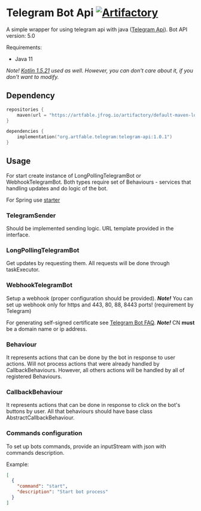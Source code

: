 # Telegram Bot Api [ ![Artifactory](https://img.shields.io/badge/Artifactory-v1.0.1-green) ](https://artfable.jfrog.io/ui/packages/gav:%2F%2Fcom.artfable.telegram:telegram-api)
A simple wrapper for using telegram api with java ([Telegram Api](https://core.telegram.org/bots/api)). Bot API version: 5.0

Requirements:
* Java 11

*Note! [Kotlin 1.5.21](http://kotlinlang.org/) used as well. However, you can don't care about it, if you don't want to modify.*

## Dependency

```kotlin
repositories {
    maven(url = "https://artfable.jfrog.io/artifactory/default-maven-local")
}

dependencies {
    implementation("org.artfable.telegram:telegram-api:1.0.1")
}
```

## Usage

For start create instance of LongPollingTelegramBot or WebhookTelegramBot.
Both types require set of Behaviours - services that handling updates and do logic of the bot.

For Spring use [starter](https://gitlab.com/artfable/telegram-api-spring-starter)

### TelegramSender

Should be implemented sending logic. URL template provided in the interface.  

### LongPollingTelegramBot

Get updates by requesting them. All requests will be done through taskExecutor. 

### WebhookTelegramBot

Setup a webhook (proper configuration should be provided). 
**_Note!_** You can set up webhook only for https and 443, 80, 88, 8443 ports! (requirement by Telegram)
 
For generating self-signed certificate see [Telegram Bot FAQ](https://core.telegram.org/bots/self-signed). 
**_Note!_** CN **must** be a domain name or ip address. 

### Behaviour

It represents actions that can be done by the bot in response to user actions. Will not process actions that were already handled by CallbackBehaviours.
However, all others actions will be handled by all of registered Behaviours. 

### CallbackBehaviour

It represents actions that can be done in response to click on the bot's buttons by user. All that behaviours should have base class AbstractCallbackBehaviour.

### Commands configuration

To set up bots commands, provide an inputStream with json with commands description.

Example:

```json
[
  {
    "command": "start",
    "description": "Start bot process"
  }
]
``` 